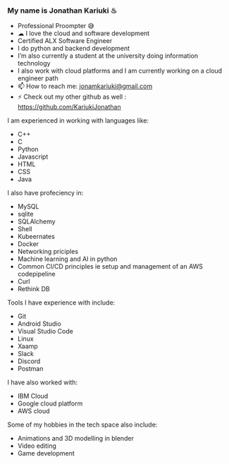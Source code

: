 ### My name is Jonathan Kariuki ♨

<!--
**JonathanSecondGithub/JonathanSecondGithub** is a ✨ _special_ ✨ repository because its `README.md` (this file) appears on your GitHub profile.

Here are some ideas to get you started:

- 🔭 I’m currently working on ...
- 🌱 I’m currently learning ...
- 👯 I’m looking to collaborate on ...
- 🤔 I’m looking for help with ...
- 💬 Ask me about ...
- 📫 How to reach me: ...
- 😄 Pronouns: ...
- ⚡ Fun fact: ...
-->


- Professional Proompter 😅
- ☁ I love the cloud and software development
- Certified ALX Software Engineer
- I do python and backend development
- I’m also currently a student at the university doing information technology
- I also work with cloud platforms and I am currently working on a cloud engineer path
- 📫 How to reach me: jonamkariuki@gmail.com
- ⚡ Check out my other github as well : https://github.com/KariukiJonathan


I am experienced in working with languages like:
- C++
- C
- Python
- Javascript
- HTML
- CSS
- Java

I also have profeciency in:
- MySQL 
- sqlite
- SQLAlchemy
- Shell
- Kubeernates
- Docker
- Networking priciples
- Machine learning and AI in python
- Common CI/CD principles ie setup and management of an AWS codepipeline
- Curl
- Rethink DB

Tools I have experience with include:
- Git
- Android Studio
- Visual Studio Code
- Linux
- Xaamp
- Slack
- Discord
- Postman

I have also worked with:
- IBM Cloud
- Google cloud platform
- AWS cloud

Some of my hobbies in the tech space also include:
- Animations and 3D modelling in blender
- Video editing
- Game development
